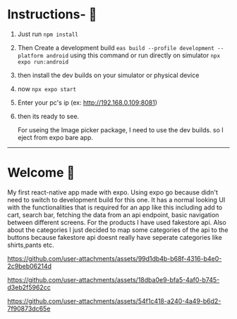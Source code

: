 # Instructions-  👋
1. Just run `npm install`
2. Then Create a development build `eas build --profile development --platform android` using this command or run directly on simulator `npx expo run:android`
3. then install the dev builds on your simulator or physical device
4. now `npx expo start`
5. Enter your pc's ip (ex: http://192.168.0.109:8081)
6. then its ready to see.

   For useing the Image picker package, I need to use the dev builds. so I eject from expo bare app.
------------


# Welcome  👋
My first react-native app made with expo. Using expo go because didn't need to switch to development build for this one. It has a normal looking UI with the functionalities that is required for an app like this including add to cart, search bar, fetching the data from an api endpoint, basic navigation between different screens. For the products I have used fakestore api. Also about the categories I just decided to map some categories of the api to the buttons because fakestore api doesnt really have seperate categories like shirts,pants etc.



https://github.com/user-attachments/assets/99d1db4b-b68f-4316-b4e0-2c9beb06214d




https://github.com/user-attachments/assets/18dba0e9-bfa5-4af0-b745-d3eb2f5962cc




https://github.com/user-attachments/assets/54f1c418-a240-4a49-b6d2-7f90873dc65e


